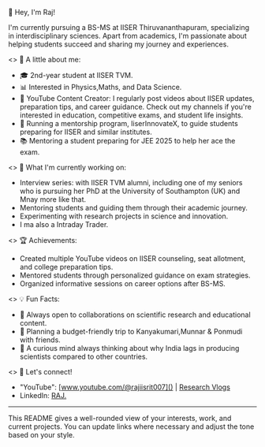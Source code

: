  👋 Hey, I'm Raj!

I'm currently pursuing a BS-MS at IISER Thiruvananthapuram, specializing in interdisciplinary sciences. Apart from academics, I'm passionate about helping students succeed and sharing my journey and experiences.

<> 🌱 A little about me:
- 🎓 2nd-year student at IISER TVM.
- 📊 Interested in Physics,Maths, and Data Science.
- 🎥 YouTube Content Creator: I regularly post videos about IISER updates, preparation tips, and career guidance. Check out my channels if you're interested in education, competitive exams, and student life insights.
- 🤝 Running a mentorship program, IiserInnovateX, to guide students preparing for IISER and similar institutes.
- 📚 Mentoring a student preparing for JEE 2025 to help her ace the exam.

<> 🎯 What I'm currently working on:
- Interview series: with IISER TVM alumni, including one of my seniors who is pursuing her PhD at the University of Southampton (UK) and Mnay more like that.
- Mentoring students and guiding them through their academic journey.
- Experimenting with research projects in science and innovation.
- I ma also a Intraday Trader.
  
<> 🏆 Achievements:
- Created multiple YouTube videos on IISER counseling, seat allotment, and college preparation tips.
- Mentored students through personalized guidance on exam strategies.
- Organized informative sessions on career options after BS-MS.

<> 💡 Fun Facts:
- 💬 Always open to collaborations on scientific research and educational content.
- 🧳 Planning a budget-friendly trip to Kanyakumari,Munnar & Ponmudi with friends.
- 🧠 A curious mind always thinking about why India lags in producing scientists compared to other countries.
  
<> 🔗 Let's connect!
- "YouTube": [www.youtube.com/@rajiisrit007]() | [Research Vlogs](#)
- LinkedIn: [RAJ.](#)

---

This README gives a well-rounded view of your interests, work, and current projects. You can update links where necessary and adjust the tone based on your style.

<!---
RAJIISERTVM/RAJIISERTVM is a ✨ special ✨ repository because its `README.md` (this file) appears on your GitHub profile.
You can click the Preview link to take a look at your changes.
--->
